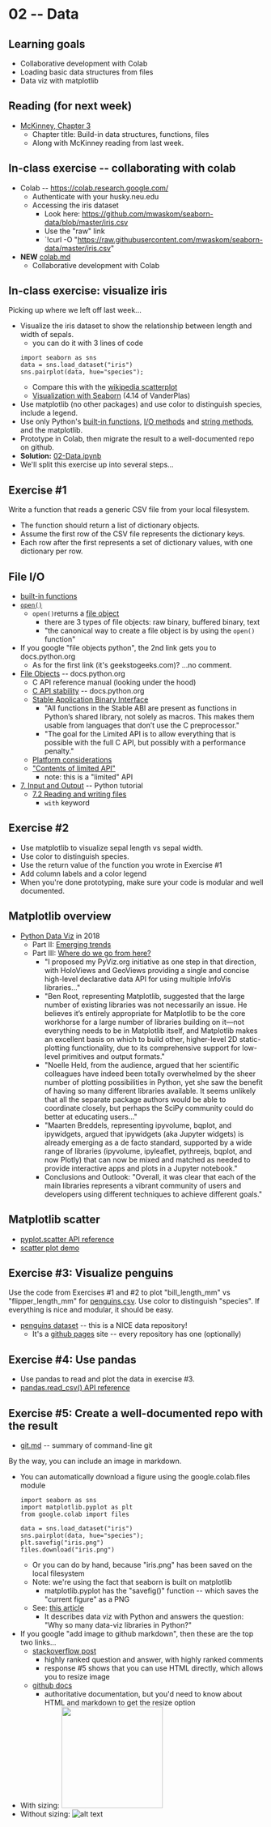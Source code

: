 
# 02 -- Data

## Learning goals

* Collaborative development with Colab
* Loading basic data structures from files
* Data viz with matplotlib

## Reading (for next week)

* [McKinney, Chapter 3](https://learning.oreilly.com/library/view/python-for-data/9781098104023/ch03.html)
  * Chapter title: Build-in data structures, functions, files
  * Along with McKinney reading from last week.

## In-class exercise -- collaborating with colab

* Colab -- https://colab.research.google.com/
  * Authenticate with your husky.neu.edu
  * Accessing the iris dataset
    * Look here: https://github.com/mwaskom/seaborn-data/blob/master/iris.csv
    * Use the "raw" link
    * `!curl -O "https://raw.githubusercontent.com/mwaskom/seaborn-data/master/iris.csv"
* **NEW** [colab.md](./colab.md)
  * Collaborative development with Colab

## In-class exercise: visualize iris

Picking up where we left off last week...

* Visualize the iris dataset to show the relationship between length and width of sepals.
  * you can do it with 3 lines of code
  ```
  import seaborn as sns
  data = sns.load_dataset("iris")
  sns.pairplot(data, hue="species");
  ```
  * Compare this with the [wikipedia scatterplot](https://en.wikipedia.org/wiki/Iris_flower_data_set)
  * [Visualization with Seaborn](https://github.com/jakevdp/PythonDataScienceHandbook/blob/master/notebooks/04.14-Visualization-With-Seaborn.ipynb) (4.14 of VanderPlas)
* Use matplotlib (no other packages) and use color to distinguish species, include a legend.
* Use only Python's [built-in functions](https://docs.python.org/3/library/functions.html),
[I/O methods](https://docs.python.org/3/tutorial/inputoutput.html)
and [string methods](https://docs.python.org/3/library/stdtypes.html?highlight=rstrip#string-methods),
and the matplotlib.
* Prototype in Colab, then migrate the result to a well-documented repo on github.
* **Solution:** [02-Data.ipynb](notebooks/02-Data.ipynb)
* We'll split this exercise up into several steps...

## Exercise #1

Write a function that reads a generic CSV file from your local filesystem.

* The function should return a list of dictionary objects.
* Assume the first row of the CSV file represents the dictionary keys.
* Each row after the first represents a set of dictionary values, with one dictionary per row.

## File I/O

* [built-in functions](https://docs.python.org/3/library/functions.html)
* [`open()`](https://docs.python.org/3/library/functions.html#open)
  * `open()`returns a [file object](https://docs.python.org/3/glossary.html#term-file-object)
    * there are 3 types of file objects: raw binary, buffered binary, text
    * "the canonical way to create a file object is by using the `open()` function"
* If you google "file objects python", the 2nd link gets you to docs.python.org
  * As for the first link (it's geekstogeeks.com)? ...no comment.
* [File Objects](https://docs.python.org/3/c-api/file.html) -- docs.python.org
  * C API reference manual (looking under the hood)
  * [C API stability](https://docs.python.org/3/c-api/stable.html#stable) -- docs.python.org
  * [Stable Application Binary Interface](https://docs.python.org/3/c-api/stable.html#stable-application-binary-interface)
    * "All functions in the Stable ABI are present as functions in Python’s shared library, not solely as macros. This makes them usable from languages that don’t use the C preprocessor."
    * "The goal for the Limited API is to allow everything that is possible with the full C API, but possibly with a performance penalty."
  * [Platform considerations](https://docs.python.org/3/c-api/stable.html#platform-considerations)
  * ["Contents of limited API"](https://docs.python.org/3/c-api/stable.html#contents-of-limited-api)
    * note: this is a "limited" API
* [7. Input and Output](https://docs.python.org/3/tutorial/inputoutput.html) -- Python tutorial
  * [7.2 Reading and writing files](https://docs.python.org/3/tutorial/inputoutput.html#reading-and-writing-files)
    * `with` keyword

## Exercise #2

* Use matplotlib to visualize sepal length vs sepal width.
* Use color to distinguish species.
* Use the return value of the function you wrote in Exercise #1
* Add column labels and a color legend
* When you're done prototyping, make sure your code is modular and well documented.

## Matplotlib overview

* [Python Data Viz](https://www.anaconda.com/blog/python-data-visualization-2018-why-so-many-libraries) in 2018
  * Part II: [Emerging trends](https://www.anaconda.com/blog/python-data-visualization-2018-moving-toward-convergence)
  * Part III: [Where do we go from here?](https://www.anaconda.com/blog/python-data-visualization-2018-where-do-we-go-from-here)
    * "I proposed my PyViz.org initiative as one step in that direction, with HoloViews and GeoViews providing a single and concise high-level declarative data API for using multiple InfoVis libraries..."
    * "Ben Root, representing Matplotlib, suggested that the large number of existing libraries was not necessarily an issue. He believes it’s entirely appropriate for Matplotlib to be the core workhorse for a large number of libraries building on it—not everything needs to be in Matplotlib itself, and Matplotlib makes an excellent basis on which to build other, higher-level 2D static-plotting functionality, due to its comprehensive support for low-level primitives and output formats."
    * "Noelle Held, from the audience, argued that her scientific colleagues have indeed been totally overwhelmed by the sheer number of plotting possibilities in Python, yet she saw the benefit of having so many different libraries available. It seems unlikely that all the separate package authors would be able to coordinate closely, but perhaps the SciPy community could do better at educating users..."
    * "Maarten Breddels, representing ipyvolume, bqplot, and ipywidgets, argued that ipywidgets (aka Jupyter widgets) is already emerging as a de facto standard, supported by a wide range of libraries (ipyvolume, ipyleaflet, pythreejs, bqplot, and now Plotly) that can now be mixed and matched as needed to provide interactive apps and plots in a Jupyter notebook."
    * Conclusions and Outlook: "Overall, it was clear that each of the main libraries represents a vibrant community of users and developers using different techniques to achieve different goals."

## Matplotlib scatter

* [pyplot.scatter API reference](https://matplotlib.org/stable/api/_as_gen/matplotlib.pyplot.scatter.html)
* [scatter plot demo](https://matplotlib.org/stable/gallery/shapes_and_collections/scatter.html)

## Exercise #3: Visualize penguins

Use the code from Exercises #1 and #2 to plot "bill_length_mm"
vs "flipper_length_mm" for 
[penguins.csv](https://github.com/allisonhorst/palmerpenguins/blob/master/inst/extdata/penguins.csv).
Use color to distinguish "species". 
If everything is nice and modular, it should be easy.

* [penguins dataset](https://allisonhorst.github.io/palmerpenguins/) -- this is a NICE data repository!
  * It's a [github pages](https://pages.github.com/) site -- every repository has one (optionally)

## Exercise #4: Use pandas

* Use pandas to read and plot the data in exercise #3.
* [pandas.read_csv() API reference](https://pandas.pydata.org/docs/reference/api/pandas.read_csv.html)

## Exercise #5: Create a well-documented repo with the result

* [git.md](./git.md) -- summary of command-line git

By the way, you can include an image in markdown.

* You can automatically download a figure using the google.colab.files module
  ```
  import seaborn as sns
  import matplotlib.pyplot as plt
  from google.colab import files

  data = sns.load_dataset("iris")
  sns.pairplot(data, hue="species");
  plt.savefig("iris.png")
  files.download("iris.png")
  ```
  * Or you can do by hand, because "iris.png" has been saved on the local filesystem
  * Note: we're using the fact that seaborn is built on matplotlib
    * matplotlib.pyplot has the "savefig()" function -- which saves the "current figure" as a PNG
  * See: [this article](https://www.anaconda.com/blog/python-data-visualization-2018-why-so-many-libraries)
    * It describes data viz with Python and answers the question: "Why so many data-viz libraries in Python?"
* If you google "add image to github markdown", then these are the top two links...
  * [stackoverflow post](https://stackoverflow.com/questions/14494747/how-to-add-images-to-readme-md-on-github)
    * highly ranked question and answer, with highly ranked comments
    * response #5 shows that you can use HTML directly, which allows you to resize image
  * [github docs](https://docs.github.com/en/get-started/writing-on-github/getting-started-with-writing-and-formatting-on-github/basic-writing-and-formatting-syntax)
    * authoritative documentation, but you'd need to know about HTML and markdown to get the resize option
* With sizing: <img src="iris.png" width="200px">
* Without sizing: ![alt text](iris.png)
